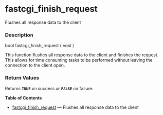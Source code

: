 fastcgi\_finish\_request
========================

Flushes all response data to the client

### Description

<span class="type">bool</span> <span
class="methodname">fastcgi\_finish\_request</span> ( <span
class="methodparam">void</span> )

This function flushes all response data to the client and finishes the
request. This allows for time consuming tasks to be performed without
leaving the connection to the client open.

### Return Values

Returns **`TRUE`** on success or **`FALSE`** on failure.

**Table of Contents**

-   [fastcgi\_finish\_request](/ref/fpm.html#fastcgi_finish_request) —
    Flushes all response data to the client
